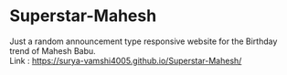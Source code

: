 # Superstar-Mahesh
Just a random announcement type responsive website for the Birthday trend of Mahesh Babu. \
Link : https://surya-vamshi4005.github.io/Superstar-Mahesh/
